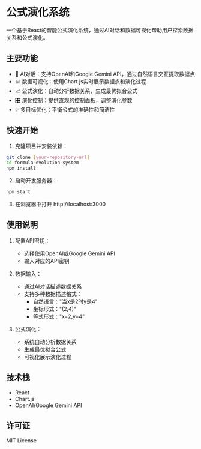 # 公式演化系统

一个基于React的智能公式演化系统，通过AI对话和数据可视化帮助用户探索数据关系和公式演化。

## 主要功能

- 🤖 AI对话：支持OpenAI和Google Gemini API，通过自然语言交互提取数据点
- 📊 数据可视化：使用Chart.js实时展示数据点和演化过程
- 📈 公式演化：自动分析数据关系，生成最优拟合公式
- 🎛️ 演化控制：提供直观的控制面板，调整演化参数
- 💡 多目标优化：平衡公式的准确性和简洁性

## 快速开始

1. 克隆项目并安装依赖：
```bash
git clone [your-repository-url]
cd formula-evolution-system
npm install
```

2. 启动开发服务器：
```bash
npm start
```

3. 在浏览器中打开 http://localhost:3000

## 使用说明

1. 配置API密钥：
   - 选择使用OpenAI或Google Gemini API
   - 输入对应的API密钥

2. 数据输入：
   - 通过AI对话描述数据关系
   - 支持多种数据描述格式：
     - 自然语言："当x是2时y是4"
     - 坐标形式："(2,4)"
     - 等式形式："x=2,y=4"

3. 公式演化：
   - 系统自动分析数据关系
   - 生成最优拟合公式
   - 可视化展示演化过程

## 技术栈

- React
- Chart.js
- OpenAI/Google Gemini API

## 许可证

MIT License